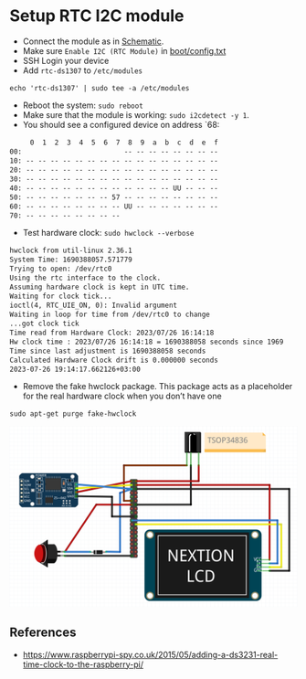 # Setup RTC I2C module

- Connect the module as in [Schematic](/media/Schematic.png).
- Make sure `Enable I2C (RTC Module)` in [boot/config.txt](files/boot/config.txt)
- SSH Login your device
- Add `rtc-ds1307` to `/etc/modules`
```
echo 'rtc-ds1307' | sudo tee -a /etc/modules
```
- Reboot the system: `sudo reboot`
- Make sure that the module is working: `sudo i2cdetect -y 1`.
- You should see a configured device on address `68:
```
     0  1  2  3  4  5  6  7  8  9  a  b  c  d  e  f
00:                         -- -- -- -- -- -- -- --
10: -- -- -- -- -- -- -- -- -- -- -- -- -- -- -- --
20: -- -- -- -- -- -- -- -- -- -- -- -- -- -- -- --
30: -- -- -- -- -- -- -- -- -- -- -- -- -- -- -- --
40: -- -- -- -- -- -- -- -- -- -- -- -- UU -- -- --
50: -- -- -- -- -- -- -- 57 -- -- -- -- -- -- -- --
60: -- -- -- -- -- -- -- -- UU -- -- -- -- -- -- --
70: -- -- -- -- -- -- -- --
```
- Test hardware clock: `sudo hwclock --verbose`

```
hwclock from util-linux 2.36.1
System Time: 1690388057.571779
Trying to open: /dev/rtc0
Using the rtc interface to the clock.
Assuming hardware clock is kept in UTC time.
Waiting for clock tick...
ioctl(4, RTC_UIE_ON, 0): Invalid argument
Waiting in loop for time from /dev/rtc0 to change
...got clock tick
Time read from Hardware Clock: 2023/07/26 16:14:18
Hw clock time : 2023/07/26 16:14:18 = 1690388058 seconds since 1969
Time since last adjustment is 1690388058 seconds
Calculated Hardware Clock drift is 0.000000 seconds
2023-07-26 19:14:17.662126+03:00
```

- Remove the fake hwclock package. This package acts as a placeholder for the real hardware clock when you don’t have one
```
sudo apt-get purge fake-hwclock
```


![Schematic](/media/Schematic.png)

## References
- https://www.raspberrypi-spy.co.uk/2015/05/adding-a-ds3231-real-time-clock-to-the-raspberry-pi/